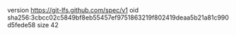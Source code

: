 version https://git-lfs.github.com/spec/v1
oid sha256:3cbcc02c5849bf8eb55457ef9751863219f802419deaa5b21a81c990d5fede58
size 42
